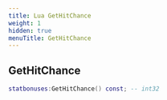 ```yaml
---
title: Lua GetHitChance
weight: 1
hidden: true
menuTitle: GetHitChance
---
```

## GetHitChance
```lua
statbonuses:GetHitChance() const; -- int32
```